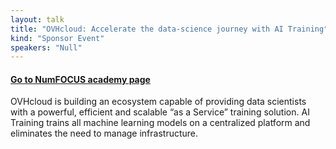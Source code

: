 ```yaml
---
layout: talk
title: "OVHcloud: Accelerate the data-science journey with AI Training"
kind: "Sponsor Event"
speakers: "Null"
---
```


#### [Go to NumFOCUS academy page](https://courses.numfocus.org/courses/course-v1:PyDataGlobal+PDG20-sponsors+2020/jump_to/block-v1:PyDataGlobal+PDG20-sponsors+2020+type@vertical+block@5c9c7262df7b44eba64bf56b56ed6323)

OVHcloud is building an ecosystem capable of providing data scientists with a powerful, efficient and scalable “as a Service” training solution. AI Training trains all machine learning models on a centralized platform and eliminates the need to manage infrastructure.


